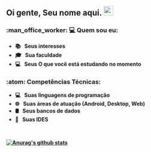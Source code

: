 <h2> Oi gente, <strong>Seu nome aqui</stron>. <img src="https://github.com/souvikguria98/souvikguria98/blob/master/Hi.gif" width="25"></h2>

<h3> :man_office_worker: 💻 Quem sou eu: </h3>

- :books: &nbsp; <strong>Seus interesses</strong>
- 🎓 &nbsp; <strong>Sua faculdade</strong>
- :computer: &nbsp; <strong>Seus O que você está estudando no momento</strong>

<h3>:atom: Competências Técnicas: </h3>

- 💻 &nbsp; <strong>Suas linguagens de programação</strong>
- 🌐 &nbsp; <strong>Suas áreas de atuação (Android, Desktop, Web)</strong>
- 🛢 &nbsp; <strong>Seus bancos de dados</strong>
- 🔧 &nbsp; <strong>Suas IDES</strong>

<br>

<a href="https://github-readme-stats.anuraghazra1.vercel.app/api?username=Duduxs"><img align="center" src="https://github-readme-stats.anuraghazra1.vercel.app/api?username=Duduxs&show_icons=true&include_all_commits=true&theme=radical" alt="Anurag's github stats" />
</a>

</br>


